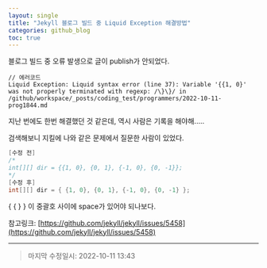 ```yaml
---
layout: single
title: "Jekyll 블로그 빌드 중 Liquid Exception 해결방법"
categories: github_blog
toc: true
---
```




블로그 빌드 중 오류 발생으로 글이 publish가 안되었다.

```
// 에러코드
Liquid Exception: Liquid syntax error (line 37): Variable '{{1, 0}' was not properly terminated with regexp: /\}\}/ in /github/workspace/_posts/coding_test/programmers/2022-10-11-prog1844.md
```



지난 번에도 한번 해결했던 것 같은데, 역시 사람은 기록을 해야해.....

검색해보니 지킬에 나와 같은 문제에서 질문한 사람이 있었다.

```java
[수정 전]
/*
int[][] dir = {{1, 0}, {0, 1}, {-1, 0}, {0, -1}};
*/
[수정 후]
int[][] dir = { {1, 0}, {0, 1}, {-1, 0}, {0, -1} };
```

{ { } } 이 중괄호 사이에 space가 있어야 되나보다.





참고링크: [https://github.com/jekyll/jekyll/issues/5458](https://github.com/jekyll/jekyll/issues/5458)

------

> 마지막 수정일시: 2022-10-11 13:43